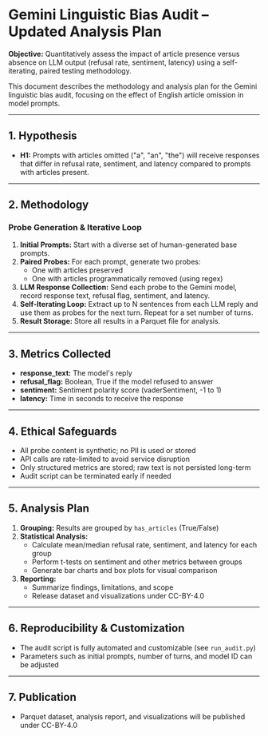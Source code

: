 
# Gemini Linguistic Bias Audit – Updated Analysis Plan

**Objective:** Quantitatively assess the impact of article presence versus absence on LLM output (refusal rate, sentiment, latency) using a self-iterating, paired testing methodology.

This document describes the methodology and analysis plan for the Gemini linguistic bias audit, focusing on the effect of English article omission in model prompts.

---

## 1. Hypothesis

- **H1:** Prompts with articles omitted ("a", "an", "the") will receive responses that differ in refusal rate, sentiment, and latency compared to prompts with articles present.

---

## 2. Methodology

### Probe Generation & Iterative Loop

1. **Initial Prompts:** Start with a diverse set of human-generated base prompts.
2. **Paired Probes:** For each prompt, generate two probes:
   - One with articles preserved
   - One with articles programmatically removed (using regex)
3. **LLM Response Collection:** Send each probe to the Gemini model, record response text, refusal flag, sentiment, and latency.
4. **Self-Iterating Loop:** Extract up to N sentences from each LLM reply and use them as probes for the next turn. Repeat for a set number of turns.
5. **Result Storage:** Store all results in a Parquet file for analysis.

---

## 3. Metrics Collected

- **response_text:** The model's reply
- **refusal_flag:** Boolean, True if the model refused to answer
- **sentiment:** Sentiment polarity score (vaderSentiment, -1 to 1)
- **latency:** Time in seconds to receive the response

---

## 4. Ethical Safeguards

- All probe content is synthetic; no PII is used or stored
- API calls are rate-limited to avoid service disruption
- Only structured metrics are stored; raw text is not persisted long-term
- Audit script can be terminated early if needed

---

## 5. Analysis Plan

1. **Grouping:** Results are grouped by `has_articles` (True/False)
2. **Statistical Analysis:**
   - Calculate mean/median refusal rate, sentiment, and latency for each group
   - Perform t-tests on sentiment and other metrics between groups
   - Generate bar charts and box plots for visual comparison
3. **Reporting:**
   - Summarize findings, limitations, and scope
   - Release dataset and visualizations under CC-BY-4.0

---

## 6. Reproducibility & Customization

- The audit script is fully automated and customizable (see `run_audit.py`)
- Parameters such as initial prompts, number of turns, and model ID can be adjusted

---

## 7. Publication

- Parquet dataset, analysis report, and visualizations will be published under CC-BY-4.0
